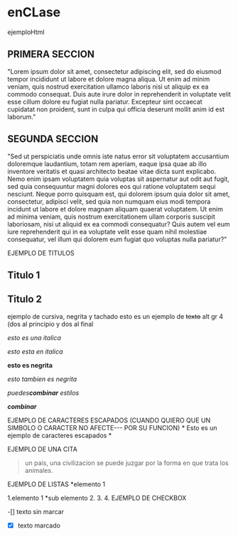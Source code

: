 # enCLase
ejemploHtml


## PRIMERA SECCION
"Lorem ipsum dolor sit amet, consectetur adipiscing elit, sed do eiusmod tempor incididunt ut labore et dolore magna aliqua. Ut enim ad minim veniam, quis nostrud exercitation ullamco laboris nisi ut aliquip ex ea commodo consequat. Duis aute irure dolor in reprehenderit in voluptate velit esse cillum dolore eu fugiat nulla pariatur. Excepteur sint occaecat cupidatat non proident, sunt in culpa qui officia deserunt mollit anim id est laborum."

## SEGUNDA SECCION
"Sed ut perspiciatis unde omnis iste natus error sit voluptatem accusantium doloremque laudantium, totam rem aperiam, eaque ipsa quae ab illo inventore veritatis et quasi architecto beatae vitae dicta sunt explicabo. Nemo enim ipsam voluptatem quia voluptas sit aspernatur aut odit aut fugit, sed quia consequuntur magni dolores eos qui ratione voluptatem sequi nesciunt. Neque porro quisquam est, qui dolorem ipsum quia dolor sit amet, consectetur, adipisci velit, sed quia non numquam eius modi tempora incidunt ut labore et dolore magnam aliquam quaerat voluptatem. Ut enim ad minima veniam, quis nostrum exercitationem ullam corporis suscipit laboriosam, nisi ut aliquid ex ea commodi consequatur? Quis autem vel eum iure reprehenderit qui in ea voluptate velit esse quam nihil molestiae consequatur, vel illum qui dolorem eum fugiat quo voluptas nulla pariatur?"

EJEMPLO DE TITULOS

## Titulo 1
## Titulo 2

ejemplo de cursiva, negrita y tachado
esto es un ejemplo de ~~texto~~  alt gr 4 (dos al principio y dos al final

*esto es una italica*

_esto esta en italica_

**esto es negrita**

_esto tambien es negrita_

*puedes**combinar** estilos*

***combinar***

EJEMPLO DE CARACTERES ESCAPADOS (CUANDO QUIERO QUE UN SIMBOLO O CARACTER NO AFECTE--- POR SU FUNCION)
\* Esto es un ejemplo de caracteres escapados \*


EJEMPLO DE UNA CITA
> un pais, una civilizacion se puede juzgar por la forma en que trata los animales.

EJEMPLO DE LISTAS
*elemento 1

  1.elemento 1
    *sub elemento
  2. 
  3.
  4.
EJEMPLO DE CHECKBOX

-[] texto sin marcar
-[x] texto marcado
  
